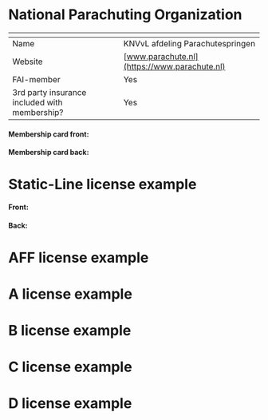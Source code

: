 # National Parachuting Organization

| <!-- -->     | <!-- -->    |
|--------------|-------------|
| Name         | KNVvL afdeling Parachutespringen |
| Website      | [www.parachute.nl](https://www.parachute.nl)  |
| FAI-member   | Yes |
| 3rd party insurance included with membership? | Yes |

#### Membership card front:

#### Membership card back:

# Static-Line license example

#### Front:

#### Back:

# AFF license example

# A license example

# B license example

# C license example

# D license example
